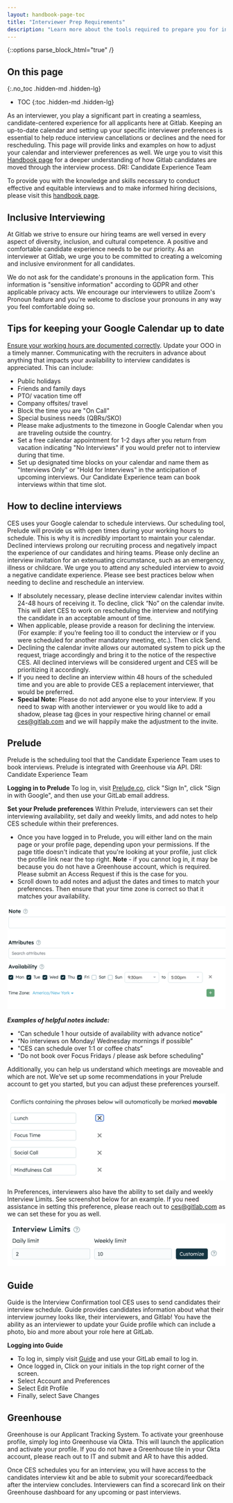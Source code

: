 ```yaml
---
layout: handbook-page-toc
title: "Interviewer Prep Requirements"
description: "Learn more about the tools required to prepare you for interviewing at Gitlab"
---
```


{::options parse_block_html="true" /}

## On this page
{:.no_toc .hidden-md .hidden-lg}

- TOC
{:toc .hidden-md .hidden-lg}

As an interviewer, you play a significant part in creating a seamless, candidate-centered experience for all applicants here at Gitlab. Keeping an up-to-date calendar and setting up your specific interviewer preferences is essential to help reduce interview cancellations or declines and the need for rescheduling. This page will provide links and examples on how to adjust your calendar and interviewer preferences as well. We urge you to visit this [Handbook page](https://about.gitlab.com/handbook/hiring/interviewing/#moving-candidates-through-the-process) for a deeper understanding of how Gitlab candidates are moved through the interview process. DRI: Candidate Experience Team

To provide you with the knowledge and skills necessary to conduct effective and equitable interviews and to make informed hiring decisions, please visit this [handbook page](https://about.gitlab.com/handbook/hiring/conducting-a-gitlab-interview/).

## Inclusive Interviewing

At Gitlab we strive to ensure our hiring teams are well versed in every aspect of diversity, inclusion, and cultural competence. A positive and comfortable candidate experience needs to be our priority. As an interviewer at Gitlab, we urge you to be committed to creating a welcoming and inclusive environment for all candidates.

We do not ask for the candidate's pronouns in the application form. This information is "sensitive information" according to GDPR and other applicable privacy acts. We encourage our interviewers to utilize Zoom's Pronoun feature and you're welcome to disclose your pronouns in any way you feel comfortable doing so.

## Tips for keeping your Google Calendar up to date

[Ensure your working hours are documented correctly](https://support.google.com/calendar/answer/7638168?hl=en&co=GENIE.Platform%3DDesktop). Update your OOO in a timely manner. Communicating with the recruiters in advance about anything that impacts your availability to interview candidates is appreciated. This can include:
- Public holidays
- Friends and family days
- PTO/ vacation time off
- Company offsites/ travel
- Block the time you are "On Call"
- Special business needs (QBRs/SKO)
- Please make adjustments to the timezone in Google Calendar when you are traveling outside the country.
- Set a free calendar appointment for 1-2 days after you return from vacation indicating "No Interviews" if you would prefer not to interview during that time.
- Set up designated time blocks on your calendar and name them as "Interviews Only" or "Hold for Interviews" in the anticipation of upcoming interviews. Our Candidate Experience team can book interviews within that time slot.

## How to decline interviews

CES uses your Google calendar to schedule interviews. Our scheduling tool, Prelude will provide us with open times during your working hours to schedule. This is why it is _incredibly_ important to maintain your calendar. Declined interviews prolong our recruiting process and negatively impact the experience of our candidates and hiring teams. Please only decline an interview invitation for an extenuating circumstance, such as an emergency, illness or childcare. We urge you to attend any scheduled interview to avoid a negative candidate experience. Please see best practices below when needing to decline and reschedule an interview.

- If absolutely necessary, please decline interview calendar invites within 24-48 hours of receiving it. To decline, click “No” on the calendar invite. This will alert CES to work on rescheduling the interview and notifying the candidate in an acceptable amount of time. 
- When applicable, please provide a reason for declining the interview. (For example: if you’re feeling too ill to conduct the interview or if you were scheduled for another mandatory meeting, etc.). Then click Send.
- Declining the calendar invite allows our automated system to pick up the request, triage accordingly and bring it to the notice of the respective CES. All declined interviews will be considered urgent and CES will be prioritizing it accordingly. 
- If you need to decline an interview within 48 hours of the scheduled time and  you are able to provide CES a replacement interviewer, that would be preferred.
- **Special Note:** Please do not add anyone else to your interview. If you need to swap with another interviewer or you would like to add a shadow, please tag @ces in your respective hiring channel or email ces@gitlab.com and we will happily make the adjustment to the invite.

## Prelude

Prelude is the scheduling tool that the Candidate Experience Team uses to book interviews. Prelude is integrated with Greenhouse via API. DRI: Candidate Experience Team

**Logging in to Prelude**
To log in, visit [Prelude.co](https://www.prelude.co/), click "Sign In", click "Sign in with Google", and then use your GitLab email address.

**Set your Prelude preferences**
Within Prelude, interviewers can set their interviewing availability, set daily and weekly limits, and add notes to help CES schedule within their preferences.
- Once you have logged in to Prelude, you will either land on the main page or your profile page, depending upon your permissions. If the page title doesn't indicate that you're looking at your profile, just click the profile link near the top right. 
**Note** - if you cannot log in, it may be because you do not have a Greenhouse account, which is required. Please submit an Access Request if this is the case for you.
- Scroll down to add notes and adjust the dates and times to match your preferences. Then ensure that your time zone is correct so that it matches your availability.

![Interviewing availability](./Availability.png)

**_Examples of helpful notes include:_**
- “Can schedule 1 hour outside of availability with advance notice”
- “No interviews on Monday/ Wednesday mornings if possible”
- "CES can schedule over 1:1 or coffee chats”
- "Do not book over Focus Fridays / please ask before scheduling"

Additionally, you can help us understand which meetings are moveable and which are not. We’ve set up some recommendations in your Prelude account to get you started, but you can adjust these preferences yourself.

![Scheduling conflicts](./Conflicts.png)

In Preferences, interviewers also have the ability to set daily and weekly Interview Limits. See screenshot below for an example. If you need assistance in setting this preference, please reach out to ces@gitlab.com as we can set these for you as well.

![Interview limits](./Limits.png)

## Guide
Guide is the Interview Confirmation tool CES uses to send candidates their interview schedule. Guide provides candidates information about what their interview journey looks like, their interviewers, and Gitlab! You have the ability as an interviewer to update your Guide profile which can include a photo, bio and more about your role here at GitLab. 

**Logging into Guide**
- To log in, simply visit [Guide](https://app.guide.co/account/profile) and use your GitLab email to log in.
- Once logged in, Click on your initials in the top right corner of the screen. 
- Select Account and Preferences
- Select Edit Profile
- Finally, select Save Changes

## Greenhouse

Greenhouse is our Applicant Tracking System. To activate your greenhouse profile, simply log into Greenhouse via Okta. This will launch the application and activate your profile. If you do not have a Greenhouse tile in your Okta account, please reach out to IT and submit and AR to have this added.

Once CES schedules you for an interview, you will have access to the candidates interview kit and be able to submit your scorecard/feedback after the interview concludes. Interviewers can find a scorecard link on their Greenhouse dashboard for any upcoming or past interviews.
